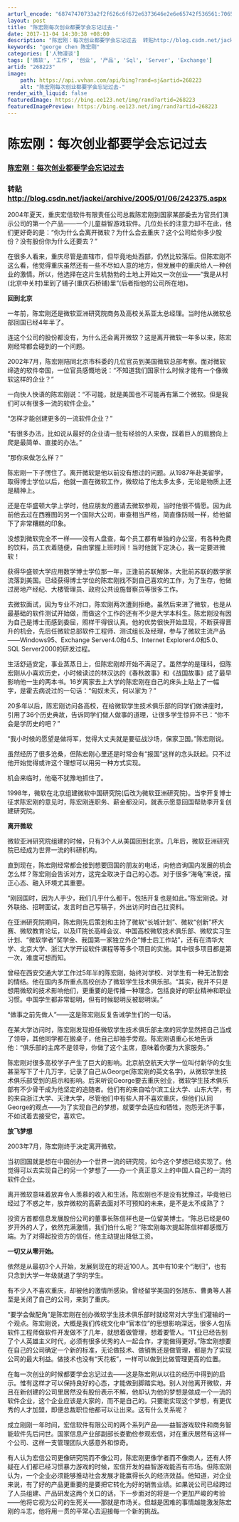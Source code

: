 ```yaml
---
arturl_encode: "68747470733a2f2f626c6f672e6373646e2e6e65742f536561:70652f61727469636c652f64657461696c732f323638323233"
layout: post
title: "陈宏刚每次创业都要学会忘记过去-"
date: 2017-11-04 14:30:38 +08:00
description: "陈宏刚：每次创业都要学会忘记过去  转贴http://blog.csdn.net/jackei/ar"
keywords: "george chen 陈宏刚"
categories: ['人物漫谈']
tags: ['微软', '工作', '创业', '产品', 'Sql', 'Server', 'Exchange']
artid: "268223"
image:
    path: https://api.vvhan.com/api/bing?rand=sj&artid=268223
    alt: "陈宏刚每次创业都要学会忘记过去-"
render_with_liquid: false
featuredImage: https://bing.ee123.net/img/rand?artid=268223
featuredImagePreview: https://bing.ee123.net/img/rand?artid=268223
---
```


# 陈宏刚：每次创业都要学会忘记过去

### [陈宏刚：每次创业都要学会忘记过去](http://blog.csdn.net/jackei/archive/2005/01/06/242375.aspx)

### 转贴 <http://blog.csdn.net/jackei/archive/2005/01/06/242375.aspx>

2004年夏天，重庆宏信软件有限责任公司总裁陈宏刚到国家某部委去为官员们演示公司的第一个产品——一个儿童益智游戏软件。几位处长的注意力却不在此，他们更好奇的是：“你为什么会离开微软？为什么会去重庆？这个公司给你多少股份？没有股份你为什么还要去？”

在很多人看来，重庆尽管是直辖市，但毕竟地处西部，仍然比较落后。但陈宏刚不这么看，他觉得重庆虽然还有一些不尽如人意的地方，但发展中的重庆给人一种创业的激情。所以，他选择在这片生机勃勃的土地上开始又一次创业——“我是从村(北京中关村)里到了铺子(重庆石桥铺)里”(后者指他的公司所在地)。

**回到北京**

一年前，陈宏刚还是微软亚洲研究院商务及高校关系亚太总经理。当时他从微软总部回国已经4年半了。

连这个公司的股份都没有，为什么还会离开微软？这是离开微软一年多以来，陈宏刚经常都会碰到的一个问题。

2002年7月，陈宏刚陪同北京市科委的几位官员到美国微软总部考察。面对微软缔造的软件帝国，一位官员感慨地说：“不知道我们国家什么时候才能有一个像微软这样的企业？”

一向快人快语的陈宏刚说：“不可能，就是美国也不可能再有第二个微软。但是我们可以有很多一流的软件企业。”

“怎样才能创建更多的一流软件企业？”

“有很多办法，比如说从最好的企业请一批有经验的人来做，踩着巨人的肩膀向上爬是最简单、直接的办法。”

“那你来做怎么样？”

陈宏刚一下子愣住了。离开微软是他以前没有想过的问题。从1987年赴美留学，取得博士学位以后，他就一直在微软工作，微软给了他太多太多，无论是物质上还是精神上。

还是在华盛顿大学上学时，他应朋友的邀请去微软参观，当时他很不情愿。因为此前他去过在西雅图的另一个国际大公司，审查相当严格，简直像防贼一样，给他留下了非常糟糕的印象。

没想到微软完全不一样——没有人盘查，每个员工都有单独的办公室，有各种免费的饮料，员工衣着随便，自由掌握上班时间！当时他就下定决心，我一定要进微软！

获得华盛顿大学应用数学博士学位那一年，正逢前苏联解体，大批前苏联的数学家流落到美国。已经获得博士学位的陈宏刚找不到自己喜欢的工作，为了生存，他做过房地产经纪、大楼管理员、政府公共设施督察员等很多工作。

去微软面试，因为专业不对口，陈宏刚两次遭到拒绝。虽然后来进了微软，也是从最基础的软件测试开始做，而做这个工作的还有不少是大学本科生。陈宏刚没有因为自己是博士而感到委屈，照样干得很认真。他的优势很快开始显现，不断获得晋升的机会，先后任微软总部软件工程师、测试组长及经理，参与了微软主流产品——Windows95、Exchange Server4.0和4.5、Internet Explorer4.0和5.0、SQL Server2000的研发过程。

生活舒适安定，事业蒸蒸日上，但陈宏刚却开始不满足了。虽然学的是理科，但陈宏刚从小喜欢历史，小时候读过的林汉达的《春秋故事》和《战国故事》成了最早影响他一生的两本书。16岁离家去上大学的陈宏刚在自己的床头上贴上了一幅字，是霍去病说过的一句话：“匈奴未灭，何以家为？”

20多年以后，陈宏刚访问各高校，在给微软学生技术俱乐部的同学们做讲座时，引用了36个历史典故，告诉同学们做人做事的道理，让很多学生惊异不已：“你不会是学历史的吧？”

“我小时候的愿望是做将军，觉得大丈夫就是要征战沙场，保家卫国。”陈宏刚说。

虽然经历了很多沧桑，但陈宏刚心里还是时常会有“报国”这样的念头跃起。只不过他开始觉得或许这个理想可以用另一种方式实现。

机会来临时，他毫不犹豫地抓住了。

1998年，微软在北京组建微软中国研究院(后改为微软亚洲研究院)。当李开复博士征求陈宏刚的意见时，陈宏刚连职务、薪金都没问，就表示愿意回国帮助李开复创建研究院。

**离开微软**

微软亚洲研究院组建的时候，只有3个人从美国回到北京。几年后，微软亚洲研究院已经成为世界一流的科研机构。

直到现在，陈宏刚经常都会接到想要回国的朋友的电话，向他咨询国内发展的机会怎么样？陈宏刚会告诉对方，这完全取决于自己的心态。对于很多“海龟”来说，摆正心态、融入环境尤其重要。

“刚回国时，因为人手少，我们几乎什么都干。包括开复也是如此。”陈宏刚说。对外联络、招聘面试，发言时自己写稿子，外出访问时自己扛资料。

在亚洲研究院期间，陈宏刚先后策划和主持了微软“长城计划”、微软“创新”杯大赛、微软教育论坛，以及IT院长高峰会议、中国高校微软技术俱乐部、微软实习生计划、“微软学者”奖学金、我国第一家独立外企“博士后工作站”，还有在清华大学、北京大学、浙江大学开设软件课程等等多个项目的实施。其中很多项目都是第一次，难度可想而知。

曾经在西安交通大学工作过5年半的陈宏刚，始终对学校、对学生有一种无法割舍的情结。他在国内多所重点高校创办了微软学生技术俱乐部。“其实，我并不只是想用微软的技术影响他们，更重要的是传播一种理念，包括良好的职业精神和职业习惯。中国学生都非常聪明，但有时候聪明反被聪明误。”

“做事之前先做人”——这是陈宏刚反复告诫学生们的一句话。

在某大学访问时，陈宏刚发现担任微软学生技术俱乐部主席的同学显然把自己当成了领导，其他同学都在搬桌子，他自己却袖手旁观。陈宏刚语重心长地告诉他：“俱乐部的主席不是领导，你做了这个主席，意味着你要为大家服务。”

陈宏刚对很多高校学子产生了巨大的影响。北京航空航天大学一位叫付新华的女生甚至写下了十几万字，记录了自己从George(陈宏刚的英文名字)，从微软学生技术俱乐部受到的启示和影响。后来听说George要去重庆创业，微软学生技术俱乐部有不少骨干成为他坚定的追随者。他们有的来自哈尔滨工业大学、山东大学，有的来自浙江大学、天津大学，尽管他们中有些人并不喜欢重庆，但他们认同George的观点——为了实现自己的梦想，就要学会适应和牺牲，抱怨无济于事，不如试着去接受它，喜欢它。

**放飞梦想**

2003年7月，陈宏刚终于决定离开微软。

当初回国就是想在中国创办一个世界一流的研究院，如今这个梦想已经实现了。他觉得可以去实现自己的另一个梦想了——办一个真正意义上的中国人自己的一流的软件企业。

离开微软意味着放弃令人羡慕的收入和生活。陈宏刚也不是没有犹豫过，毕竟他已经过了不惑之年，放弃微软的高薪去面对不可预知的未来，是不是太不成熟了？

投资方首都信息发展股份公司的董事长陈信祥也是一位留美博士。“陈总已经是60岁开外的人了，依然充满激情，我们怕什么呢？”陈宏刚每次提起陈信祥都感慨万端。为了对得起投资方的信任，他主动提出降低工资。

**一切又从零开始。**

依然是从最初3个人开始，发展到现在的将近100人。其中有10来个“海归”，也有只念到大学一年级就退了学的学生。

有不少人不喜欢重庆，却被他的激情所感染。曾经留学美国的张旭东、曹勇等人甚至是关闭了自己的公司，来到了重庆。

“要学会做配角”是陈宏刚在创办微软学生技术俱乐部时就经常对大学生们灌输的一个观点。陈宏刚说，大概是我们传统文化中“官本位”的思想影响深远，很多人包括软件工程师做软件开发做不了几年，就想着做管理，想着要管人。“IT业已经告别了个人英雄主义时代，必须有很多优秀的人一起合作，才能做得更好。”陈宏刚想要在自己的公司确定一个新的标准，无论做技术、做销售还是做管理，都是为了实现公司的最大利益。做技术也没有“天花板”，一样可以做到比做管理更高的位置。

在每一次创业的时候都要学会忘记过去——这是陈宏刚从以往的经历中得到的启示。惟有这样才可以保持良好的心态，才能做到脚踏实地。别人对他离开微软，并且在新创建的公司里居然没有股份表示不解，他却认为他的梦想是做成一个一流的软件企业，这个企业应该是大家的，而不是自己的。只要能实现这个梦想，有更优秀的人才加盟，即便总裁职位他都可以让出来。这有什么关系呢？

成立刚刚一年时间，宏信软件有限公司的两个系列产品——益智游戏软件和商务智能软件先后问世。国家信息产业部副部长娄勤俭参观宏信，对在重庆居然有这样一个公司、这样一支管理团队大感意外和惊奇。

有人认为宏信公司更像研究院而不像公司，陈宏刚更像学者而不像商人，还有人怀疑在人们都已经习惯暴力游戏的时候，宏信开发的益智游戏能否有市场。但陈宏刚认为，一个企业必须能够推动社会发展才能赢得长久的经济效益。他知道，对企业来说，有了好的产品更重要的是要把它转化为好的销售业绩。如果说公司已经跨过了人员组建、产品研发这两个关口的话，下一步面对的将是一个更加严峻的考验——他将它视为公司的生死关——那就是市场关。但越是困难的事情越能激发陈宏刚的斗志，他将用一贯的平常心去迎接每一个新的挑战。